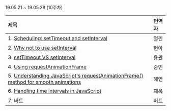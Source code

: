 19.05.21 ~ 19.05.28 (10주차)

|   제목   | 번역자  |
| :-------- | :------ |
| 1. [Scheduling: setTimeout and setInterval](https://github.com/Lee-hyuna/33-js-concepts-kr/wiki/Scheduling:-setTimeout-and-setInterval) | 멀린 |
| 2. [Why not to use setInterval](https://dev.to/akanksha_9560/why-not-to-use-setinterval--2na9) | 현아 |
| 3. [setTimeout VS setInterval](https://github.com/Lee-hyuna/33-js-concepts-kr/wiki/settimeout-vs-setinterval) | 용관 |
| 4. [Using requestAnimationFrame](https://css-tricks.com/using-requestanimationframe/) | 승민 |
| 5. [Understanding JavaScript's requestAnimationFrame() method for smooth animations](https://github.com/Lee-hyuna/33-js-concepts-kr/wiki/Understanding-JavaScript's-requestAnimationFrame()-method-for-smooth-animations) | 해연 |
| 6. [Handling time intervals in JavaScript](https://www.amitmerchant.com/Handling-Time-Intervals-In-Javascript/) | 재욱 |
| 7. 버트 | 버트 |